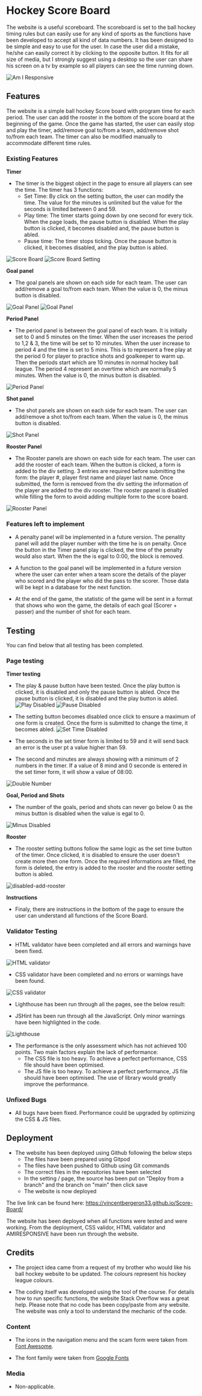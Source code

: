 # Hockey Score Board

The website is a useful scoreboard. The scoreboard is set to the ball hockey timing rules but can easily use for any kind of sports as the functions have been developed to accept all kind of data numbers. It has been designed to be simple and easy to use for the user. In case the user did a mistake, he/she can easily correct it by clicking to the opposite button. It fits for all size of media, but I strongly suggest using a desktop so the user can share his screen on a tv by example so all players can see the time running down.

![Am I Responsive](assets/images/amiresponsive.png)

## Features

The website is a simple ball hockey Score board with program time for each period. The user can add the rooster in the bottom of the score board at the beginning of the game. Once the game has started, the user can easily stop and play the timer, add/remove goal to/from a team, add/remove shot to/from each team. The timer can also be modified manually to accommodate different time rules.

### Existing Features

__Timer__

- The timer is the biggest object in the page to ensure all players can see the time. The timer has 3 functions:
    - Set Time: By click on the setting button, the user can modify the time. The value for the minutes is unlimited but the value for the seconds is limited between 0 and 59.
    - Play time: The timer starts going down by one second for every tick. When the page loads, the pause button is disabled. When the play button is clicked, it becomes disabled and, the pause button is abled.
    - Pause time: The timer stops ticking. Once the pause button is clicked, it becomes disabled, and the play button is abled.

![Score Board](assets/images/scoreboard.png)
![Score Board Setting](assets/images/scoreboard-setting.png)

__Goal panel__

- The goal panels are shown on each side for each team. The user can add/remove a goal to/from each team. When the value is 0, the minus button is disabled.

![Goal Panel](assets/images/goal-team-1.png)
![Goal Panel](assets/images/goal-team-2.png)

__Period Panel__

- The period panel is between the goal panel of each team. It is initially set to 0 and 5 minutes on the timer. When the user increases the period to 1,2 & 3, the time will be set to 10 minutes. When the user increase to period 4 and the time is set to 5 mins. This is to represent a free play at the period 0 for player to practice shots and goalkeeper to warm up. Then the periods start which are 10 minutes in normal hockey ball league. The period 4 represent an overtime which are normally 5 minutes. When the value is 0, the minus button is disabled.


![Period Panel](assets/images/period.png)

__Shot panel__

- The shot panels are shown on each side for each team. The user can add/remove a shot to/from each team. When the value is 0, the minus button is disabled.

![Shot Panel](assets/images/shot.png)

__Rooster Panel__

- The Rooster panels are shown on each side for each team. The user can add the rooster of each team. When the button is clicked, a form is added to the div setting. 3 entries are required before submitting the form: the player #, player first name and player last name. Once submitted, the form is removed from the div setting the information of the player are added to the div rooster. The rooster ppanel is disabled while filling the form to avoid adding multiple form to the score board.


![Rooster Panel](assets/images/rooster.png)

### Features left to implement

- A penalty panel will be implemented in a future version. The penality panel will add the player number with the time he is on penalty. Once the button in the Timer panel play is clicked, the time of the penalty would also start. When the the is egal to 0:00, the block is removed.

- A function to the goal panel will be implemented in a future version where the user can enter when a team score the details of the player who scored and the player who did the pass to the scorer. Those data will be kept in a database for the next function.

- At the end of the game, the statistic of the game will be sent in a format that shows who won the game, the details of each goal (Scorer + passer) and the number of shot for each team. 

## Testing

You can find below that all testing has been completed.

### Page testing

__Timer testing__

- The play & pause button have been tested. Once the play button is clicked, it is disabled and only the pause button is abled. Once the pause button is clicked, it is disabled and the play button is abled.
![Play Disabled](assets/images/play%20disabled.png)
![Pause Disabled](assets/images/pause-disabled.png)

- The setting button becomes disabled once click to ensure a maximum of one form is created. Once the form is submitted to change the time, it becomes abled.
![Set Time Disabled](assets/images/set-time-disabled.png)

- The seconds in the set timer form is limited to 59 and it will send back an error is the user pt a value higher than 59.

- The second and minutes are always showing with a minimum of 2 numbers in the timer. If a value of 8 mind and 0 seconde is entered in the set timer form, it will show a value of 08:00.

![Double Number](assets/images/double-number.png)

__Goal, Period and Shots__

- The number of the goals, period and shots can never go below 0 as the minus button is disabled when the value is egal to 0.

![Minus Disabled](assets/images/minus-disabled.png)

__Rooster__

- The rooster setting buttons follow the same logic as the set time button of the timer. Once clicked, it is disabled to ensure the user doesn't create more then one form. Once the required informations are filled, the form is deleted, the entry is added to the rooster and the rooster setting button is abled.

![disabled-add-rooster](assets/images/disabled-add-rooster.png)

__Instructions__

- Finaly, there are instructions in the bottom of the page to ensure the user can understand all functions of the Score Board. 

### Validator Testing

- HTML validator have been completed and all errors and warnings have been fixed.

![HTML validator](assets/images/html-validator.png)

- CSS validator have been completed and no errors or warnings have been found.

![CSS validator](assets/images/css-validator.png)

- Lighthouse has been run through all the pages, see the below result:

- JSHint has been run through all the JavaScript. Only minor warnings have been highlighted in the code.

![Lighthouse](assets/images/lighthouse.png)

- The performance is the only assessment which has not achieved 100 points. Two main factors explain the lack of performance: 
    - The CSS file is too heavy. To achieve a perfect performance, CSS file should have been optimised.
    - The JS file is too heavy. To achieve a perfect performance, JS file should have been optimised. The use of library would greatly improve the performance.


### Unfixed Bugs

 - All bugs have been fixed. Performance could be upgraded by optimizing the CSS & JS files.

## Deployment

- The website has been deployed using Github following the below steps
    -  The files have been prepared using Gitpod
    -  The files have been pushed to Github using Git commands
    -  The correct files in the repositories have been selected
    -  In the setting / page, the source has been put on "Deploy from a branch" and the branch on "main" then click save
    -  The website is now deployed

The live link can be found here: https://vincentbergeron33.github.io/Score-Board/

The website has been deployed when all functions were tested and were working. From the deployment, CSS validor, HTML validator and AMIRESPONSIVE have been run through the website.

## Credits

- The project idea came from a request of my brother who would like his ball hockey website to be updated. The colours represent his hockey league colours.

- The coding itself was developed using the tool of the course. For details how to run specific functions, the website Stack Overflow was a great help. Please note that no code has been copy/paste from any website. The website was only a tool to understand the mechanic of the code.

### Content

- The icons in the navigation menu and the scam form were taken from [Font Awesome](https://fontawesome.com/).

- The font family were taken from [Google Fonts](https://fonts.google.com)

### Media

- Non-applicable.


